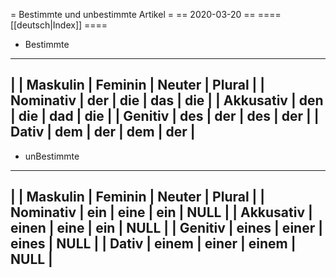 = Bestimmte und unbestimmte Artikel =
== 2020-03-20 ==
==== [[deutsch|Index]] ====

- Bestimmte
----
|           | Maskulin | Feminin | Neuter | Plural |
| Nominativ | der      | die     | das    | die    |
| Akkusativ | den      | die     | dad    | die    |
| Genitiv   | des      | der     | des    | der    |
| Dativ     | dem      | der     | dem    | der    |
----

- unBestimmte
----
|           | Maskulin | Feminin | Neuter | Plural |
| Nominativ | ein      | eine    | ein    | NULL   |
| Akkusativ | einen    | eine    | ein    | NULL   |
| Genitiv   | eines    | einer   | eines  | NULL   |
| Dativ     | einem    | einer   | einem  | NULL   |
----
